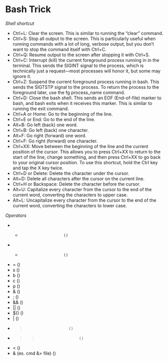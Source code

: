 # Bash Trick

*Shell shortcut*

 - Ctrl+L: Clear the screen. This is similar to running the “clear” command.
 - Ctrl+S: Stop all output to the screen. This is particularly useful when running commands with a lot of long, verbose output, but you don’t want to stop the command itself with Ctrl+C.
 - Ctrl+Q: Resume output to the screen after stopping it with Ctrl+S.
 - Ctrl+C: Interrupt (kill) the current foreground process running in in the terminal. This sends the SIGINT signal to the process, which is technically just a request—most processes will honor it, but some may ignore it.
 - Ctrl+Z: Suspend the current foreground process running in bash. This sends the SIGTSTP signal to the process. To return the process to the foreground later, use the fg process_name command.
 - Ctrl+D: Close the bash shell. This sends an EOF (End-of-file) marker to bash, and bash exits when it receives this marker. This is similar to running the exit command.
 - Ctrl+A or Home: Go to the beginning of the line.
 - Ctrl+E or End: Go to the end of the line.
 - Alt+B: Go left (back) one word.
 - Ctrl+B: Go left (back) one character.
 - Alt+F: Go right (forward) one word.
 - Ctrl+F: Go right (forward) one character.
 - Ctrl+XX: Move between the beginning of the line and the current position of the cursor. This allows you to press Ctrl+XX to return to the start of the line, change something, and then press Ctrl+XX to go back to your original cursor position. To use this shortcut, hold the Ctrl key and tap the X key twice.
 - Ctrl+D or Delete: Delete the character under the cursor.
 - Alt+D: Delete all characters after the cursor on the current line.
 - Ctrl+H or Backspace: Delete the character before the cursor.
 - Alt+U: Capitalize every character from the cursor to the end of the current word, converting the characters to upper case.
 - Alt+L: Uncapitalize every character from the cursor to the end of the current word, converting the characters to lower case.


*Operators*
 - * 						() 
 - -						()
 - =						()
 - s 						()
 - b 						()
 - c 						()
 - p 						()
 - & 						()
 - ; 						()
 - && 						()
 - ||						()
 - $() 						()
 - |		 				()
 - >						()
 - >>						()
 - <						()
 - & (es. cmd &> file)		()